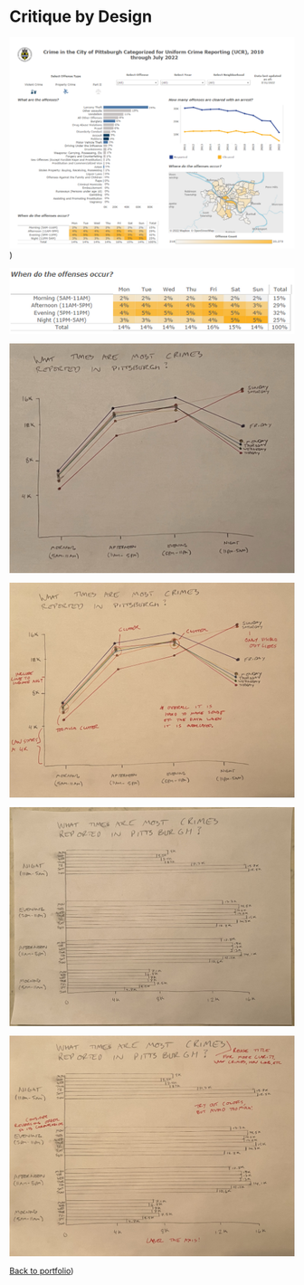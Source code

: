 # **Critique by Design**

![pic1](https://github.com/duncbind/portfolio/raw/3b38ef1bf974b945d24fa1e374b38cd926afdfa0/Dashboard%20Screen%20Shot.png))

![pic2](https://github.com/duncbind/portfolio/blob/3b38ef1bf974b945d24fa1e374b38cd926afdfa0/Heat%20Map%20Screen%20Shot.png)

![pic3](https://github.com/duncbind/portfolio/blob/89c1b348791b60276d115b1641f164119f5cb690/IMG_7926.JPEG)

![pic4](https://github.com/duncbind/portfolio/blob/12efc883d15f04d84757f63ec180decce3543acd/IMG_7928.JPEG)

![pic5](https://github.com/duncbind/portfolio/blob/d648273dd0b73a7a9b8549298c843e6dcfd4814a/IMG_7927.JPEG)

![pic6](https://github.com/duncbind/portfolio/blob/d648273dd0b73a7a9b8549298c843e6dcfd4814a/IMG_7929.JPEG)


<div class="flourish-embed flourish-chart" data-src="visualisation/11849289"><script src="https://public.flourish.studio/resources/embed.js"></script></div>


[Back to portfolio](https://duncbind.github.io/portfolio/))
